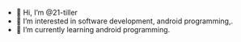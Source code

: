 - 👋 Hi, I’m @21-tiller
- 👀 I’m interested in software development, android programming,.
- 🌱 I’m currently learning android programming.
<!---
21-tiller/21-tiller is a ✨ special ✨ repository because its `README.md` (this file) appears on your GitHub profile.
You can click the Preview link to take a look at your changes.
--->
